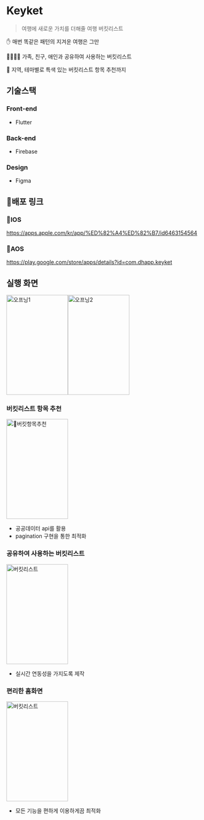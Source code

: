 # Keyket
> 여행에 새로운 가치를 더해줄 여행 버킷리스트

✋ 매번 똑같은 패턴의 지겨운 여행은 그만

👨‍👩‍👧‍👦 가족, 친구, 애인과 공유하여 사용하는 버킷리스트

🎢 지역, 테마별로 특색 있는 버킷리스트 항목 추천까지




## 기술스택

### Front-end

- Flutter

### Back-end

- Firebase


### Design

- Figma


## 배포 링크

### IOS
https://apps.apple.com/kr/app/%ED%82%A4%ED%82%B7/id6463154564

### AOS
https://play.google.com/store/apps/details?id=com.dhapp.keyket


## 실행 화면
<img alt="오프닝1" src="https://github.com/pdh0927/keyket/assets/67888951/2e6f45ff-7648-4651-8ea7-ce1a45694851" width = "160" height = "260"><img alt="오프닝2" src="https://github.com/pdh0927/keyket/assets/67888951/7989267c-877c-44a2-851f-7bcb20f17889" width = "160" height = "260">


### 버킷리스트 항목 추천
<img alt="버킷항목추천" src="https://github.com/pdh0927/keyket/assets/67888951/c54ed370-125e-40c3-81ec-9f52e37cd0d9" width = "160" height = "260">

- 공공데이터 api를 활용
- pagination 구현을 통한 최적화

### 공유하여 사용하는 버킷리스트
<img alt="버킷리스트" src="https://github.com/pdh0927/keyket/assets/67888951/0ed54685-8350-4157-8a3f-3875c45bbf9b" width = "160" height = "260">

- 실시간 연동성을 가지도록 제작

### 편리한 홈화면
<img alt="버킷리스트" src="https://github.com/pdh0927/keyket/assets/67888951/10db3268-b2ec-47da-b582-0b97f33c1600" width = "160" height = "260">

- 모든 기능을 편하게 이용하게끔 최적화

  
